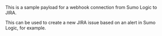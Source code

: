 This is a sample payload for a webhook connection from Sumo Logic to JIRA. 

This can be used to create a new JIRA issue based on an alert in Sumo Logic, for example.
